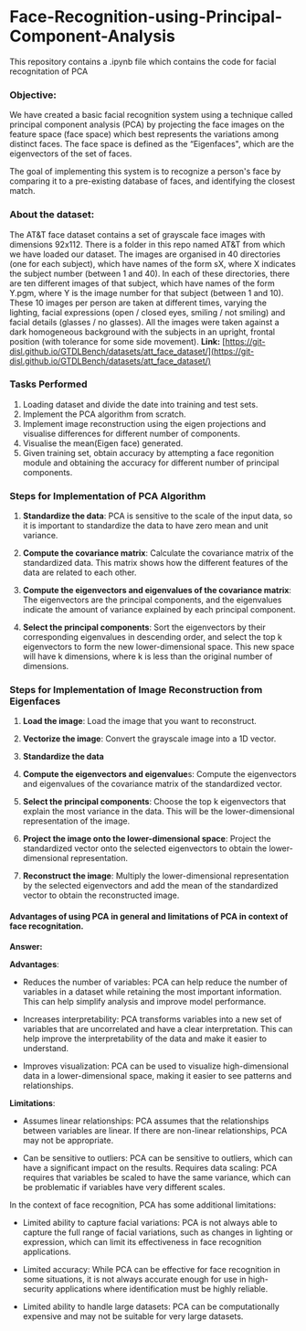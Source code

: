 # Face-Recognition-using-Principal-Component-Analysis

This repository contains a .ipynb file which contains the code for facial recognitation of PCA

### Objective:
We have created a basic facial recognition system using a technique called principal component analysis (PCA) 
by projecting the face images on the feature space (face space) which best
represents the variations among distinct faces. The face space is defined as the
“Eigenfaces", which are the eigenvectors of the set of faces.

The goal of implementing this system is to recognize a person's face by comparing it to a pre-existing database of faces, and identifying the closest match.


### About the dataset: 
The AT&T face dataset contains a set of grayscale face images with dimensions 92x112. There is a folder in this repo named AT&T from which we have loaded our dataset.
The images are organised in 40 directories (one for each subject), which have names of the form sX, where X indicates the subject number (between 1 and 40). 
In each of these directories, there are ten different images of that subject, which have names of the form Y.pgm, where Y is the image number for that subject (between 1 and 10). 
These 10 images per person are taken at different times, varying the lighting, facial expressions (open / closed eyes, smiling / not smiling) and facial details (glasses / no glasses). 
All the images were taken against a dark homogeneous background with the subjects in an upright, frontal position (with tolerance for some side movement). 
<b>Link:</b> [https://git-disl.github.io/GTDLBench/datasets/att_face_dataset/](https://git-disl.github.io/GTDLBench/datasets/att_face_dataset/)



### Tasks Performed
1. Loading dataset and divide the date into training and test sets. 
2. Implement the PCA algorithm from scratch.
3. Implement image reconstruction using the eigen projections and visualise differences for different number of components.
4. Visualise the mean(Eigen face) generated.
5. Given training set, obtain accuracy by attempting a face regonition module and obtaining the accuracy for different number of principal components.



### Steps for Implementation of PCA Algorithm

1. **Standardize the data**: PCA is sensitive to the scale of the input data, so it is important to standardize the data to have zero mean and unit variance.

2. **Compute the covariance matrix**: Calculate the covariance matrix of the standardized data. This matrix shows how the different features of the data are related to each other.

3. **Compute the eigenvectors and eigenvalues of the covariance matrix**: The eigenvectors are the principal components, and the eigenvalues indicate the amount of variance explained by each principal component.

4. **Select the principal components**: Sort the eigenvectors by their corresponding eigenvalues in descending order, and select the top k eigenvectors to form the new lower-dimensional space. This new space will have k dimensions, where k is less than the original number of dimensions.


### Steps for Implementation of Image Reconstruction from Eigenfaces

1. **Load the image**: Load the image that you want to reconstruct.

2. **Vectorize the image**: Convert the grayscale image into a 1D vector.

3. **Standardize the data**

4. **Compute the eigenvectors and eigenvalue**s: Compute the eigenvectors and eigenvalues of the covariance matrix of the standardized vector.

5. **Select the principal components**: Choose the top k eigenvectors that explain the most variance in the data. This will be the lower-dimensional representation of the image.

6. **Project the image onto the lower-dimensional space**: Project the standardized vector onto the selected eigenvectors to obtain the lower-dimensional representation.

7. **Reconstruct the image**: Multiply the lower-dimensional representation by the selected eigenvectors and add the mean of the standardized vector to obtain the reconstructed image.




#### Advantages of using PCA in general and limitations of PCA in context of face recognitation.

**Answer:**

**Advantages**:

* Reduces the number of variables: PCA can help reduce the number of variables in a dataset while retaining the most important information. This can help simplify analysis and improve model performance.

* Increases interpretability: PCA transforms variables into a new set of variables that are uncorrelated and have a clear interpretation. This can help improve the interpretability of the data and make it easier to understand.

* Improves visualization: PCA can be used to visualize high-dimensional data in a lower-dimensional space, making it easier to see patterns and relationships.

**Limitations**:

* Assumes linear relationships: PCA assumes that the relationships between variables are linear. If there are non-linear relationships, PCA may not be appropriate.

* Can be sensitive to outliers: PCA can be sensitive to outliers, which can have a significant impact on the results.
Requires data scaling: PCA requires that variables be scaled to have the same variance, which can be problematic if variables have very different scales.

In the context of face recognition, PCA has some additional limitations:

* Limited ability to capture facial variations: PCA is not always able to capture the full range of facial variations, such as changes in lighting or expression, which can limit its effectiveness in face recognition applications.

* Limited accuracy: While PCA can be effective for face recognition in some situations, it is not always accurate enough for use in high-security applications where identification must be highly reliable.

* Limited ability to handle large datasets: PCA can be computationally expensive and may not be suitable for very large datasets.

